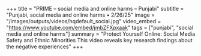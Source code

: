 +++
title = "PRIME – social media and online harms – Punjabi"
subtitle = "Punjabi, social media and online harms • 2/26/25"
image = "/images/outputs/videos/hqdefault_social.jpg"
video_embed = "https://www.youtube.com/embed/jmbZFXpxaak"
tags = ["punjabi", "social media and online harms"]
summary = "Protect Yourself Online: Social Media Safety and Ethnic Minorities This video reveals key research findings about the negative experiences"
+++
